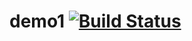 demo1 [![Build Status](https://travis-ci.org/yourssh/demo1.png)](https://travis-ci.org/yourssh/demo1)
=====


